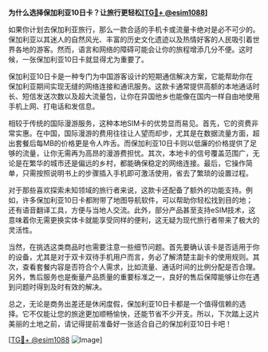 **为什么选择保加利亚10日卡？让旅行更轻松[[TG💪+ @esim1088](https://t.me/s/esim1088)]**

如果你计划去保加利亚旅行，那么一款合适的手机卡或流量卡绝对是必不可少的。保加利亚以其迷人的自然风光、丰富的历史文化遗迹以及热情好客的人民吸引着世界各地的游客。然而，语言和网络的障碍可能会让你的旅程增添几分不便。这时候，一张保加利亚10日卡就显得尤为重要了。

保加利亚10日卡是一种专门为中国游客设计的短期通信解决方案，它能帮助你在保加利亚期间实现无缝的网络连接和通讯服务。这款卡通常提供高额的本地通话时长、短信发送次数以及超大流量包，让你在异国他乡也能像在国内一样自由地使用手机上网、打电话和发信息。

相较于传统的国际漫游服务，这种本地SIM卡的优势显而易见。首先，它的资费非常实惠。在中国，国际漫游的费用往往让人望而却步，尤其是在数据流量方面，超出套餐后每MB的价格更是令人咋舌。而保加利亚10日卡则以低廉的价格提供了足够的流量，让你无需再为高昂的漫游费担忧。其次，本地卡的信号覆盖范围广，无论是在繁华的城市还是偏远的乡村，都能确保稳定的网络连接。最后，它操作简单，只需按照说明书上的步骤插入手机即可激活使用，省去了繁琐的设置过程。

对于那些喜欢探索未知领域的旅行者来说，这款卡还配备了额外的功能支持。例如，许多保加利亚10日卡都附带了地图导航软件，可以帮助你轻松找到目的地；还有语音翻译工具，方便与当地人交流。此外，部分产品甚至支持eSIM技术，这意味着你无需更换实体卡就能享受同样的便利，这无疑为现代旅行者带来了极大的灵活性。

当然，在挑选这类商品时也需要注意一些细节问题。首先要确认该卡是否适用于你的设备，尤其是对于双卡双待手机用户而言，务必了解清楚主副卡的使用规则。其次，查看套餐内容是否符合个人需求，比如流量、通话时间的比例分配是否合理。另外，售后服务也是衡量产品质量的重要标准之一，良好的售后保障能够让你在遇到问题时得到及时有效的解决。

总之，无论是商务出差还是休闲度假，保加利亚10日卡都是一个值得信赖的选择。它不仅能让您的旅途更加顺畅愉快，还能节省不少开支。所以，下次踏上这片美丽的土地之前，请记得提前准备好一张适合自己的保加利亚10日卡吧！

[[TG💪+ @esim1088](https://t.me/s/esim1088) ![Image](https://i.postimg.cc/4NQfJmqS/Snipaste-2025-05-13-00-14-12.png)]